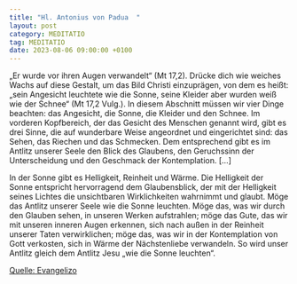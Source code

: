 ```yaml
---
title: "Hl. Antonius von Padua  "
layout: post
category: MEDITATIO
tag: MEDITATIO
date: 2023-08-06 09:00:00 +0100
---
```

„Er wurde vor ihren Augen verwandelt“ (Mt 17,2). Drücke dich wie weiches Wachs auf diese Gestalt, um das Bild Christi einzuprägen, von dem es heißt: „sein Angesicht leuchtete wie die Sonne, seine Kleider aber wurden weiß wie der Schnee“ (Mt 17,2 Vulg.). In diesem Abschnitt müssen wir vier Dinge beachten: das Angesicht, die Sonne, die Kleider und den Schnee.<!--more--> Im vorderen Kopfbereich, der das Gesicht des Menschen genannt wird, gibt es drei Sinne, die auf wunderbare Weise angeordnet und eingerichtet sind: das Sehen, das Riechen und das Schmecken. Dem entsprechend gibt es im Antlitz unserer Seele den Blick des Glaubens, den Geruchssinn der Unterscheidung und den Geschmack der Kontemplation. […]

In der Sonne gibt es Helligkeit, Reinheit und Wärme. Die Helligkeit der Sonne entspricht hervorragend dem Glaubensblick, der mit der Helligkeit seines Lichtes die unsichtbaren Wirklichkeiten wahrnimmt und glaubt. Möge das Antlitz unserer Seele wie die Sonne leuchten. Möge das, was wir durch den Glauben sehen, in unseren Werken aufstrahlen; möge das Gute, das wir mit unseren inneren Augen erkennen, sich nach außen in der Reinheit unserer Taten verwirklichen; möge das, was wir in der Kontemplation von Gott verkosten, sich in Wärme der Nächstenliebe verwandeln. So wird unser Antlitz gleich dem Antlitz Jesu „wie die Sonne leuchten“.

[Quelle: Evangelizo](https://evangeliumtagfuertag.org/DE/gospel)